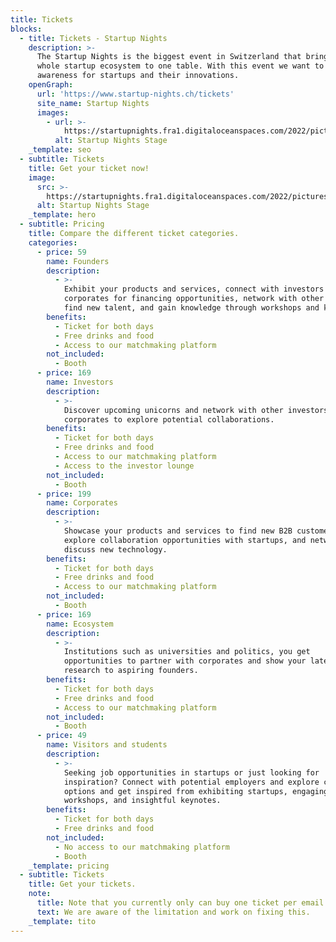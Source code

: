 ```yaml
---
title: Tickets
blocks:
  - title: Tickets - Startup Nights
    description: >-
      The Startup Nights is the biggest event in Switzerland that brings the
      whole startup ecosystem to one table. With this event we want to create
      awareness for startups and their innovations.
    openGraph:
      url: 'https://www.startup-nights.ch/tickets'
      site_name: Startup Nights
      images:
        - url: >-
            https://startupnights.fra1.digitaloceanspaces.com/2022/pictures/stage.jpg
          alt: Startup Nights Stage
    _template: seo
  - subtitle: Tickets
    title: Get your ticket now!
    image:
      src: >-
        https://startupnights.fra1.digitaloceanspaces.com/2022/pictures/stage.jpg
      alt: Startup Nights Stage
    _template: hero
  - subtitle: Pricing
    title: Compare the different ticket categories.
    categories:
      - price: 59
        name: Founders
        description:
          - >-
            Exhibit your products and services, connect with investors and
            corporates for financing opportunities, network with other founders,
            find new talent, and gain knowledge through workshops and keynotes.
        benefits:
          - Ticket for both days
          - Free drinks and food
          - Access to our matchmaking platform
        not_included:
          - Booth
      - price: 169
        name: Investors
        description:
          - >-
            Discover upcoming unicorns and network with other investors and
            corporates to explore potential collaborations.
        benefits:
          - Ticket for both days
          - Free drinks and food
          - Access to our matchmaking platform
          - Access to the investor lounge
        not_included:
          - Booth
      - price: 199
        name: Corporates
        description:
          - >-
            Showcase your products and services to find new B2B customers,
            explore collaboration opportunities with startups, and network to
            discuss new technology.
        benefits:
          - Ticket for both days
          - Free drinks and food
          - Access to our matchmaking platform
        not_included:
          - Booth
      - price: 169
        name: Ecosystem
        description:
          - >-
            Institutions such as universities and politics, you get
            opportunities to partner with corporates and show your latest
            research to aspiring founders.
        benefits:
          - Ticket for both days
          - Free drinks and food
          - Access to our matchmaking platform
        not_included:
          - Booth
      - price: 49
        name: Visitors and students
        description:
          - >-
            Seeking job opportunities in startups or just looking for
            inspiration? Connect with potential employers and explore career
            options and get inspired from exhibiting startups, engaging
            workshops, and insightful keynotes.
        benefits:
          - Ticket for both days
          - Free drinks and food
        not_included:
          - No access to our matchmaking platform
          - Booth
    _template: pricing
  - subtitle: Tickets
    title: Get your tickets.
    note:
      title: Note that you currently only can buy one ticket per email address
      text: We are aware of the limitation and work on fixing this.
    _template: tito
---
```






















































































